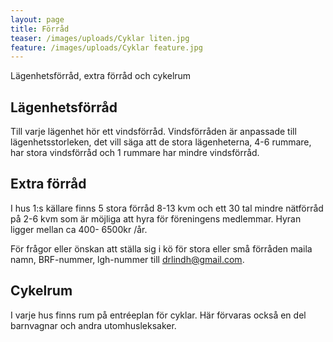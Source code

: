 ```yaml
---
layout: page
title: Förråd
teaser: /images/uploads/Cyklar liten.jpg
feature: /images/uploads/Cyklar feature.jpg
---
```

Lägenhetsförråd, extra förråd och cykelrum

## Lägenhetsförråd

Till varje lägenhet hör ett vindsförråd. Vindsförråden är anpassade till lägenhetsstorleken, det vill säga att de stora lägenheterna, 4-6 rummare, har stora vindsförråd och 1 rummare har mindre vindsförråd.

## Extra förråd

I hus 1:s källare finns 5 stora förråd 8-13 kvm och ett 30 tal mindre nätförråd på 2-6 kvm som är möjliga att hyra för föreningens medlemmar. Hyran ligger mellan ca 400- 6500kr /år.

För frågor eller önskan att ställa sig i kö för stora eller små förråden maila namn, BRF-nummer, lgh-nummer till drlindh@gmail.com.

## Cykelrum

I varje hus finns rum på entréeplan för cyklar. Här förvaras också en del barnvagnar och andra utomhusleksaker.

